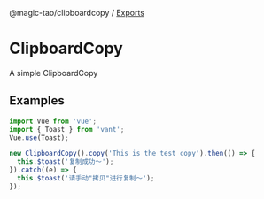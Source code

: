 @magic-tao/clipboardcopy / [Exports](docs/modules.md)

# ClipboardCopy
A simple ClipboardCopy

## Examples

```ts
import Vue from 'vue';
import { Toast } from 'vant';
Vue.use(Toast);

new ClipboardCopy().copy('This is the test copy').then(() => {
  this.$toast('复制成功～');
}).catch((e) => {
  this.$toast('请手动"拷贝"进行复制～');
});
```